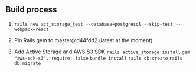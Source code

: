 ## Build process
1. `rails new act_storage_test --database=postgresql --skip-test --webpack=react`

2. Pin Rails gem to master@d44fdd2 (latest at the moment)

3. Add Active Storage and AWS S3 SDK
    `rails active_storage:install`
    `gem "aws-sdk-s3", require: false`
    `bundle install`
    `rails db:create`
    `rails db:migrate`
